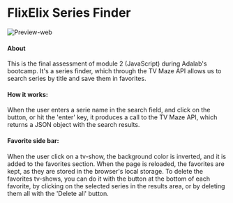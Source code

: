 # FlixElix Series Finder

![Preview-web](https://user-images.githubusercontent.com/75808414/113590789-5d6f3600-9633-11eb-873c-7efd9a237255.png)

#### About 
This is the final assessment of module 2 (JavaScript) during Adalab's bootcamp. It's a series finder, which through the TV Maze API allows us to search series by title and save them in favorites.


#### How it works:
When the user enters a serie name in the search field, and click on the button, or hit the 'enter' key, it produces a call to the TV Maze API, which returns a JSON object with the search results. 

#### Favorite side bar:
When the user click on a tv-show, the background color is inverted, and it is added to the favorites section. When the page is reloaded, the favorites are kept, as they are stored in the browser's local storage. To delete the favorites tv-shows, you can do it with the button at the bottom of each favorite, by clicking on the selected series in the results area, or by deleting them all with the 'Delete all' button.
